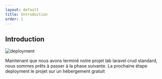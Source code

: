 ```yaml
---
layout: default
title: Introduction
order: 1
---
```

## Introduction 
![deployment](/lab-deploy-laravel/1.Introduction/images/deployment.png)
<!-- note -->
Maintenant que nous avons terminé notre projet lab laravel crud standard, nous sommes prêts à passer à la phase suivante. La prochaine étape deployment le projet sur un hébergement gratuit
<!-- new slide -->
